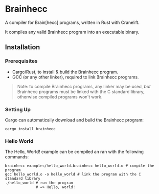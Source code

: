 # Brainhecc
A compiler for Brain[hecc] programs, written in Rust with Cranelift.

It compiles any valid Brainhecc program into an executable binary.

## Installation

### Prerequisites
- Cargo/Rust, to install & build the Brainhecc program.
- GCC (or any other linker), required to link Brainhecc programs.

> Note: to compile Brainhecc programs, any linker may be used, *but* Brainhecc programs must be linked with the C standard library, otherwise compiled programs won't work.

### Setting Up
Cargo can automatically download and build the Brainhecc program:

```
cargo install brainhecc
```

### Hello World
The Hello, World! example can be compiled an ran with the following commands:

```
brainhecc examples/hello_world.brainhecc hello_world.o # compile the program
gcc hello_world.o -o hello_world # link the program with the C standard library
./hello_world # run the program
              # => Hello, world!
```
